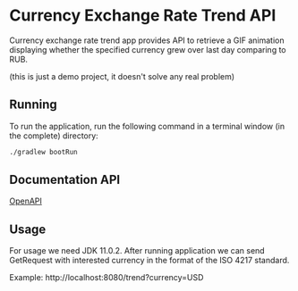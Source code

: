 # Currency Exchange Rate Trend API

Currency exchange rate trend app provides API to retrieve a GIF animation displaying whether the specified currency grew over last day comparing to RUB.

(this is just a demo project, it doesn't solve any real problem)

## Running

To run the application, run the following command in a terminal window (in the complete) directory:

```bash
./gradlew bootRun
```

## Documentation API

[OpenAPI](openapi.yaml)

## Usage

For usage we need JDK 11.0.2.
After running application we can send GetRequest with interested currency in the format of the ISO 4217 standard.

Example:
http://localhost:8080/trend?currency=USD
